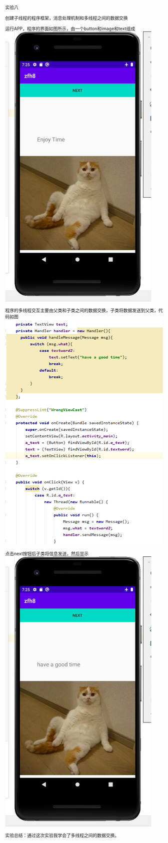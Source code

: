实验八

创建子线程的程序框架，消息处理机制和多线程之间的数据交换



运行APP，程序的界面如图所示，由一个button和image和text组成
![img](zfh8_picture/1.png)

程序的多线程交互主要由父类和子类之间的数据交换，子类将数据发送到父类，代码如图
![img](zfh8_picture/2.png)

点击next按钮后子类将信息发送，然后显示
![img](zfh8_picture/3.png)





实验总结：通过这次实验我学会了多线程之间的数据交换。